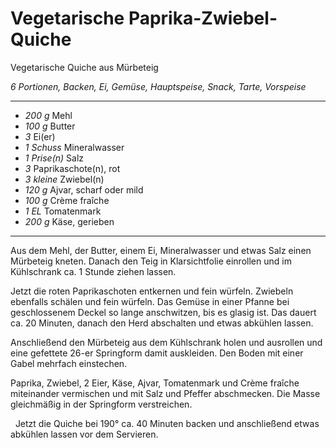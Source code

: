 # Vegetarische Paprika-Zwiebel-Quiche

Vegetarische Quiche aus Mürbeteig

*6 Portionen, Backen, Ei, Gemüse, Hauptspeise, Snack, Tarte, Vorspeise*

---

- *200 g* Mehl
- *100 g* Butter
- *3* Ei(er)
- *1 Schuss* Mineralwasser
- *1 Prise(n)* Salz
- *3* Paprikaschote(n), rot
- *3 kleine* Zwiebel(n)
- *120 g* Ajvar, scharf oder mild
- *100 g* Crème fraîche
- *1 EL* Tomatenmark
- *200 g* Käse, gerieben

---

Aus dem Mehl, der Butter, einem Ei, Mineralwasser und etwas Salz einen Mürbeteig kneten. Danach den Teig in Klarsichtfolie einrollen und im Kühlschrank ca. 1 Stunde ziehen lassen.  

Jetzt die roten Paprikaschoten entkernen und fein würfeln. Zwiebeln ebenfalls schälen und fein würfeln. Das Gemüse in einer Pfanne bei geschlossenem Deckel so lange anschwitzen, bis es glasig ist. Das dauert ca. 20 Minuten, danach den Herd abschalten und etwas abkühlen lassen.  

Anschließend den Mürbeteig  aus dem Kühlschrank holen und ausrollen und eine gefettete 26-er Springform damit auskleiden. Den Boden mit einer Gabel mehrfach einstechen.  

Paprika, Zwiebel, 2 Eier, Käse, Ajvar, Tomatenmark und Crème fraîche miteinander vermischen und mit Salz und Pfeffer abschmecken. Die Masse gleichmäßig in der Springform verstreichen.

  Jetzt die Quiche bei 190° ca. 40 Minuten backen und anschließend etwas abkühlen lassen vor dem Servieren.